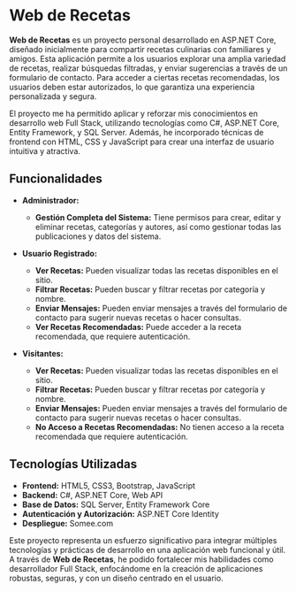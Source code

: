 
# Web de Recetas

**Web de Recetas** es un proyecto personal desarrollado en ASP.NET Core, diseñado inicialmente para compartir recetas culinarias con familiares y amigos. Esta aplicación permite a los usuarios explorar una amplia variedad de recetas, realizar búsquedas filtradas, y enviar sugerencias a través de un formulario de contacto. Para acceder a ciertas recetas recomendadas, los usuarios deben estar autorizados, lo que garantiza una experiencia personalizada y segura.

El proyecto me ha permitido aplicar y reforzar mis conocimientos en desarrollo web Full Stack, utilizando tecnologías como C#, ASP.NET Core, Entity Framework, y SQL Server. Además, he incorporado técnicas de frontend con HTML, CSS y JavaScript para crear una interfaz de usuario intuitiva y atractiva.


## Funcionalidades

- **Administrador:**
  - **Gestión Completa del Sistema:** Tiene permisos para crear, editar y eliminar recetas, categorías y autores, así como gestionar todas las publicaciones y datos del sistema.


- **Usuario Registrado:**
  - **Ver Recetas:** Pueden visualizar todas las recetas disponibles en el sitio.
  - **Filtrar Recetas:** Pueden buscar y filtrar recetas por categoría y nombre.
  - **Enviar Mensajes:** Pueden enviar mensajes a través del formulario de contacto para sugerir nuevas recetas o hacer consultas.
  - **Ver Recetas Recomendadas:** Puede acceder a la receta recomendada, que requiere autenticación.

- **Visitantes:**
  - **Ver Recetas:** Pueden visualizar todas las recetas disponibles en el sitio.
  - **Filtrar Recetas:** Pueden buscar y filtrar recetas por categoría y nombre.
  - **Enviar Mensajes:** Pueden enviar mensajes a través del formulario de contacto para sugerir nuevas recetas o hacer consultas.
  - **No Acceso a Recetas Recomendadas:** No tienen acceso a la receta recomendada que requiere autenticación.


## Tecnologías Utilizadas

- **Frontend:** HTML5, CSS3, Bootstrap, JavaScript
- **Backend:** C#, ASP.NET Core, Web API
- **Base de Datos:** SQL Server, Entity Framework Core
- **Autenticación y Autorización:** ASP.NET Core Identity
- **Despliegue:** Somee.com

Este proyecto representa un esfuerzo significativo para integrar múltiples tecnologías y prácticas de desarrollo en una aplicación web funcional y útil. A través de **Web de Recetas**, he podido fortalecer mis habilidades como desarrollador Full Stack, enfocándome en la creación de aplicaciones robustas, seguras, y con un diseño centrado en el usuario.
